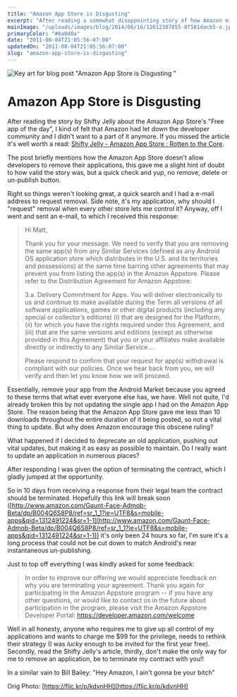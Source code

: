 ```yaml
---
title: "Amazon App Store is Disgusting"
excerpt: "After reading a somewhat disappointing story of how Amazon mis-treated a developer, I ended up in a somewhat similar situation when attempting to remove one of my own apps from their store."
mainImage: "/uploads/images/blog/2014/06/16/12612307855-8f581dacb5-o.jpg"
primaryColor: "#0a0d0a"
date: "2011-08-04T21:05:56-07:00"
updatedOn: "2011-08-04T21:05:56-07:00"
slug: "amazon-app-store-is-disgusting"
---
```

![Key art for blog post "Amazon App Store is Disgusting "](/uploads/images/blog/2014/06/16/12612307855-8f581dacb5-o.jpg)

# Amazon App Store is Disgusting 

After reading the story by Shifty Jelly about the Amazon App Store's "Free app of the day", I kind of felt that Amazon had let down the developer community and I didn't want to a part of it anymore. If you missed the article it's well worth a read: [Shifty Jelly - Amazon App Store : Rotten to the Core](http://shiftyjelly.wordpress.com/2011/08/02/amazon-app-store-rotten-to-the-core/). 

The post briefly mentions how the Amazon App Store doesn't allow developers to remove their applications, this gave me a slight hint of doubt to how valid the story was, but a quick check and yup, no remove, delete or un-publish button. 

Right so things weren't looking great, a quick search and I had a e-mail address to request removal. Side note, it's my application, why should I "request" removal when every other store lets me control it? Anyway, off I went and sent an e-mail, to which I received this response: 

> Hi Matt, 
>
> Thank you for your message. We need to verify that you are removing the same app(s) from any Similar Services (defined as any Android OS application store which distributes in the U.S. and its territories and possessions) at the same time barring other agreements that may prevent you from listing the app(s) in the Amazon Appstore. Please refer to the Distribution Agreement for Amazon Appstore:
>
> 3.a. Delivery Commitment for Apps. You will deliver electronically to us and continue to make available during the Term all versions of all software applications, games or other digital products (including any special or collector’s editions) (i) that are designed for the Platform, (ii) for which you have the rights required under this Agreement, and (iii) that are the same versions and editions (except as otherwise provided in this Agreement) that you or your affiliates make available directly or indirectly to any Similar Service.... 
> 
> Please respond to confirm that your request for app(s) withdrawal is compliant with our policies. Once we hear back from you, we will verify and then let you know how we will proceed.

Essentially, remove your app from the Android Market because you agreed to these terms that what ever everyone else has, we have. Well not quite, I'd already broken this by not updating the single app I had on the Amazon App Store. The reason being that the Amazon App Store gave me less than 10 downloads throughout the entire duration of it being posted, so not a vital thing to update. But why does Amazon encourage this obscene ruling? 

What happened if I decided to deprecate an old application, pushing out vital updates, but making it as easy as possible to maintain. Do I really want to update an application in numerous places? 

After responding I was given the option of terminating the contract, which I gladly jumped at the opportunity. 

So in 10 days from receiving a response from their legal team the contract should be terminated. Hopefully this link will break soon ([http://www.amazon.com/Gaunt-Face-Admob-Beta/dp/B004Q6S8P8/ref=sr_1_1?ie=UTF8&s=mobile-apps&qid=1312491224&sr=1-1](http://www.amazon.com/Gaunt-Face-Admob-Beta/dp/B004Q6S8P8/ref=sr_1_1?ie=UTF8&s=mobile-apps&qid=1312491224&sr=1-1)) it's only been 24 hours so far, I'm sure it's a long process that could not be cut down to match Android's near instantaneous un-publishing. 

Just to top off everything I was kindly asked for some feedback: 

> In order to improve our offering we would appreciate feedback on why you are terminating your agreement. Thank you again for participating in the Amazon Appstore program -- if you have any other questions, or would like to contact us in the future about participation in the program, please visit the Amazon Appstore Developer Portal: <https://developer.amazon.com/welcome>

Well in all honesty, anyone who requires me to give up all control of my applications and wants to charge me $99 for the privilege, needs to rethink their strategy (I was _lucky_ enough to be invited for the first year free). Secondly, read the Shifty Jelly's article, thirdly, don't make the only way for me to remove an application, be to terminate my contract with you!! 

In a similar vain to Bill Bailey: "Hey Amazon, I ain't gonna be your bitch"

Orig Photo: [https://flic.kr/p/kdvnHH](https://flic.kr/p/kdvnHH)